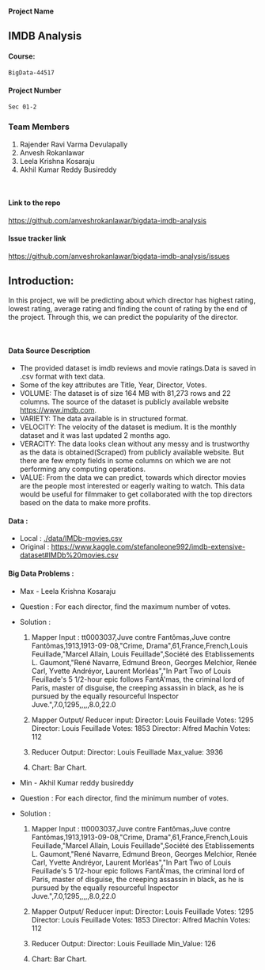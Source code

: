 #### Project Name
## IMDB Analysis

#### Course: 
```
BigData-44517
```

#### Project Number
```
Sec 01-2
```

### Team Members
1. Rajender Ravi Varma Devulapally
1. Anvesh Rokanlawar
1. Leela Krishna Kosaraju
1. Akhil Kumar Reddy Busireddy
<br/>

#### Link to the repo
https://github.com/anveshrokanlawar/bigdata-imdb-analysis



#### Issue tracker link
https://github.com/anveshrokanlawar/bigdata-imdb-analysis/issues

## Introduction:
 In this project, we will be predicting about which director has highest rating, lowest rating,    average rating and finding the count of rating by the end of the project. Through this, we can predict the popularity of the director.

<br/>

#### Data Source Description
- The provided dataset is imdb reviews and movie ratings.Data is saved in .csv format with text data.
- Some of the key attributes are Title, Year, Director, Votes.
- VOLUME: The dataset is of size 164 MB with 81,273 rows and 22 columns. The source of the dataset is publicly available website https://www.imdb.com.
- VARIETY: The data available is in structured format.
- VELOCITY: The velocity of the dataset is medium. It is the monthly dataset and it was last updated 2 months ago.
- VERACITY: The data looks clean without any messy and is trustworthy as the data is obtained(Scraped) from publicly available website. But there are few empty fields in some columns on which we are not performing any computing operations.
- VALUE: From the data we can predict, towards which director movies are the people most interested or eagerly waiting to watch. This data would be useful for filmmaker to get collaborated with the top directors based on the data to make more profits.

#### Data :
- Local : [./data/IMDb-movies.csv](./data/IMDb-movies.csv)
- Original : <https://www.kaggle.com/stefanoleone992/imdb-extensive-dataset#IMDb%20movies.csv>


#### Big Data Problems :

- Max - Leela Krishna Kosaraju
- Question : For each director, find the maximum number of votes.
- Solution : 
    1. Mapper Input : tt0003037,Juve contre Fantômas,Juve contre Fantômas,1913,1913-09-08,"Crime, Drama",61,France,French,Louis Feuillade,"Marcel Allain, Louis Feuillade",Société des Etablissements L. Gaumont,"René Navarre, Edmund Breon, Georges Melchior, Renée Carl, Yvette Andréyor, Laurent Morléas","In Part Two of Louis Feuillade's 5 1/2-hour epic follows FantÃ'mas, the criminal lord of Paris, master of disguise, the creeping assassin in black, as he is pursued by the equally resourceful Inspector Juve.",7.0,1295,,,,,8.0,22.0 
    
    2. Mapper Output/ Reducer input:
    Director: Louis Feuillade       Votes: 1295
    Director: Louis Feuillade      Votes: 1853
    Director: Alfred Machin       Votes: 112

    3. Reducer Output:
    Director: Louis Feuillade       Max_value: 3936

    4. Chart: Bar Chart.
   
- Min - Akhil Kumar reddy busireddy
- Question : For each director, find the minimum number of votes.
- Solution : 
    1. Mapper Input : tt0003037,Juve contre Fantômas,Juve contre Fantômas,1913,1913-09-08,"Crime, Drama",61,France,French,Louis Feuillade,"Marcel Allain, Louis Feuillade",Société des Etablissements L. Gaumont,"René Navarre, Edmund Breon, Georges Melchior, Renée Carl, Yvette Andréyor, Laurent Morléas","In Part Two of Louis Feuillade's 5 1/2-hour epic follows FantÃ'mas, the criminal lord of Paris, master of disguise, the creeping assassin in black, as he is pursued by the equally resourceful Inspector Juve.",7.0,1295,,,,,8.0,22.0 
    
    2. Mapper Output/ Reducer input:
    Director: Louis Feuillade       Votes: 1295
    Director: Louis Feuillade      Votes: 1853
    Director: Alfred Machin       Votes: 112

    3. Reducer Output:
    Director: Louis Feuillade       Min_Value: 126

    4. Chart: Bar Chart.

